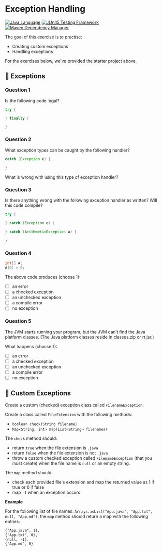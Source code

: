 # Exception Handling

[![Java Language](https://img.shields.io/badge/PLATFORM-OpenJDK-3A75B0.svg?style=for-the-badge)][1]
[![JUnit5 Testing Framework](https://img.shields.io/badge/testing%20framework-JUnit5-26A162.svg?style=for-the-badge)][2]
[![Maven Dependency Manager](https://img.shields.io/badge/dependency%20manager-Maven-AA215A.svg?style=for-the-badge)][3]

The goal of this exercise is to practise:
- Creating custom exceptions
- Handling exceptions

For the exercises below, we've provided the starter project above.

## :pushpin: Exceptions

### Question 1

Is the following code legal?

```java
try {

} finally {

}
```

### Question 2

What exception types can be caught by the following handler?
```java
catch (Exception e) {
    
}
```

What is wrong with using this type of exception handler?

### Question 3

Is there anything wrong with the following exception handler as written? Will this code compile?

```java
try {

} catch (Exception e) {

} catch (ArithmeticException a) {

}
```

### Question 4

```java
int[] A; 
A[0] = 0;
```

The above code produces (choose 1):

- [ ] an error
- [ ] a checked exception
- [ ] an unchecked exception
- [ ] a compile error
- [ ] no exception

### Question 5

The JVM starts running your program, but the JVM can't find the Java platform classes. 
(The Java platform classes reside in classes.zip or rt.jar.)

What happens (choose 1):

- [ ] an error
- [ ] a checked exception
- [ ] an unchecked exception
- [ ] a compile error
- [ ] no exception

## :pushpin: Custom Exceptions

Create a custom (checked) exception class called `FilenameException`.

Create a class called `FileExtension` with the following methods:

- `boolean check(String filename)`
- `Map<String, int> map(List<String> filenames)`

The `check` method should:
- return `true` when the file extension is `.java`
- return `false` when the file extension is not `.java`
- throw a custom checked exception called `FilenameException` (that you must create) when the file name is `null` or an empty string.

The `map` method should:
- check each provided file's extension and map the returned value as 1 if true or 0 if false
- map `-1` when an exception occurs

**Example**

For the following list of file names: `Arrays.asList("App.java", "App.txt", null, "App.md")`, the `map` method should return a map with the following entries:

```txt
{"App.java", 1},
{"App.txt", 0},
{null, -1},
{"App.md", 0}
```

[1]: https://docs.oracle.com/javase/17/docs/api/index.html
[2]: https://junit.org/junit5/
[3]: https://maven.apache.org/
